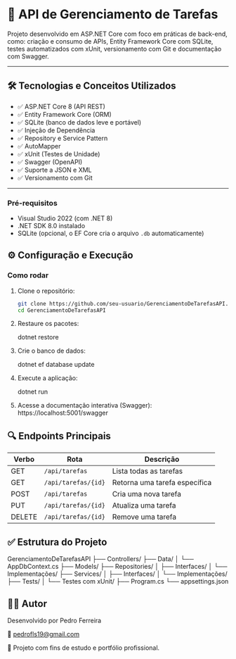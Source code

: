 # 📌 API de Gerenciamento de Tarefas

Projeto desenvolvido em ASP.NET Core com foco em práticas de back-end, como: criação e consumo de APIs, Entity Framework Core com SQLite, testes automatizados com xUnit, versionamento com Git e documentação com Swagger.

---

## 🛠️ Tecnologias e Conceitos Utilizados

- ✅ ASP.NET Core 8 (API REST)
- ✅ Entity Framework Core (ORM)
- ✅ SQLite (banco de dados leve e portável)
- ✅ Injeção de Dependência
- ✅ Repository e Service Pattern
- ✅ AutoMapper
- ✅ xUnit (Testes de Unidade)
- ✅ Swagger (OpenAPI)
- ✅ Suporte a JSON e XML
- ✅ Versionamento com Git

---

### Pré-requisitos

- Visual Studio 2022 (com .NET 8)
- .NET SDK 8.0 instalado
- SQLite (opcional, o EF Core cria o arquivo `.db` automaticamente)

## ⚙️ Configuração e Execução

### Como rodar

1. Clone o repositório:
   ```bash
   git clone https://github.com/seu-usuario/GerenciamentoDeTarefasAPI.git
   cd GerenciamentoDeTarefasAPI

2. Restaure os pacotes:
   
   dotnet restore

3. Crie o banco de dados:
   
   dotnet ef database update

4. Execute a aplicação:
   
   dotnet run

5. Acesse a documentação interativa (Swagger):
   https://localhost:5001/swagger
 

## 🔍 Endpoints Principais

| Verbo  | Rota                | Descrição                     |
| ------ | ------------------- | ----------------------------- |
| GET    | `/api/tarefas`      | Lista todas as tarefas        |
| GET    | `/api/tarefas/{id}` | Retorna uma tarefa específica |
| POST   | `/api/tarefas`      | Cria uma nova tarefa          |
| PUT    | `/api/tarefas/{id}` | Atualiza uma tarefa           |
| DELETE | `/api/tarefas/{id}` | Remove uma tarefa             |


## ✅ Estrutura do Projeto
GerenciamentoDeTarefasAPI
├── Controllers/
├── Data/
│   └── AppDbContext.cs
├── Models/
├── Repositories/
│   ├── Interfaces/
│   └── Implementações/
├── Services/
│   ├── Interfaces/
│   └── Implementações/
├── Tests/
│   └── Testes com xUnit/
├── Program.cs
└── appsettings.json


## 👨‍💻 Autor
Desenvolvido por Pedro Ferreira

📧 pedrofls19@gmail.com

🎯 Projeto com fins de estudo e portfólio profissional.
